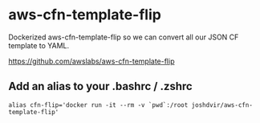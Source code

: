 # aws-cfn-template-flip

Dockerized aws-cfn-template-flip so we can convert all our JSON CF template to YAML.

https://github.com/awslabs/aws-cfn-template-flip

## Add an alias to your .bashrc / .zshrc

```
alias cfn-flip='docker run -it --rm -v `pwd`:/root joshdvir/aws-cfn-template-flip'
```

